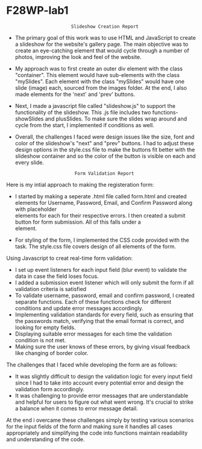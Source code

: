 # F28WP-lab1

                            Slideshow Creation Report

- The primary goal of this work was to use HTML and JavaScript to create a slideshow for the website's gallery page. The main objective was to create an eye-catching element that would cycle through a number of photos, improving the look and feel of the website.
- My approach was to first create an outer div element with the class "container". This element would have sub-elements with the class "mySlides".
Each element with the class "mySlides" would have one slide (image) each, sourced from the images folder. At the end, I also made elements for the 'next' and 'prev' buttons.
- Next, I made a javascript file called "slideshow.js" to support the functionality of the slideshow. This .js file includes two functions-  showSlides and plusSlides. To make sure the slides wrap around and cycle from the start, I implemented if conditions as well.
- Overall, the challenges I faced were design issues like the size, font and color of the slideshow's "next" and "prev" buttons. I had to adjust these design options in the style.css file to make the buttons fit better with the slideshow container and so the color of the button is visible on each and every slide. 


                            Form Validation Report

Here is my intial approach to making the registeration form:
- I started by making a seperate .html file called form.html and created <div> elements for Username, Password, Email, and Confirm Password along with placeholder <div> elements for each for their respective errors. I then created a submit button for form submission. All of this falls under a <form> element.
- For styling of the form, I implemented the CSS code provided with the task. The style.css file covers design of all elements of the form.

Using Javascript to creat real-time form validation:
- I set up event listeners for each input field (blur event) to validate the data in case the field loses focus.
- I added a submission event listener which will only submit the form if all validation criteria is satisfied
- To validate username, password, email and confirm password, I created separate functions. Each of these functions check for different conditions and update error messages accordingly.
- Implementing validation standards for every field, such as ensuring that the passwords match, verifying that the email format is correct, and looking for empty fields.
- Displaying suitable error messages for each time the validation condition is not met.
- Making sure the user knows of these errors, by giving visual feedback like changing of border color.

The challenges that I faced while developing the form are as follows:
- It was slightly difficult to design the validation logic for every input field since I had to take into account every potential error and design the validation form accordingly.
- It was challenging to provide error messages that are understandable and helpful for users to figure out what went wrong. It's crucial to strike a balance when it comes to error message detail.

At the end i overcame these challenges simply by testing various scenarios for the input fields of the form and making sure it handles all cases appropriately and simplifying the code into functions maintain readability and understanding of the code.